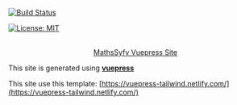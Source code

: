 [![Build Status](https://travis-ci.org/mathssyfy/mathssyfy-site.svg?branch=master)](https://travis-ci.org/mathssyfy/mathssyfy-site)


[![License: MIT](https://img.shields.io/badge/License-MIT-yellow.svg)](https://opensource.org/licenses/MIT)

<p align="center">
  <br>
  <a href="https://mathssyfy.firebaseapp.com/">
    MathsSyfy Vuepress Site
  </a>
</p>

This site is generated using [**vuepress**](https://v1.vuepress.vuejs.org/)

This site use this template: [https://vuepress-tailwind.netlify.com/](https://vuepress-tailwind.netlify.com/)